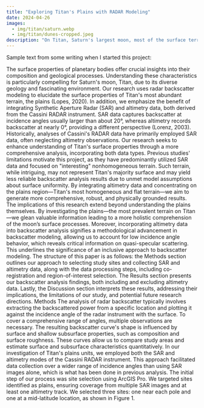 ```yaml
---
title: "Exploring Titan's Plains with RADAR Modeling"
date: 2024-04-26
images:
  - img/titan/saturn.webp
  - img/titan/dunes-cropped.jpeg
description: "On Titan, Saturn's largest moon, most of the surface terrain is plains. Although plains are so prevelant on Titan, we have a poor understanding of their basic properties. The science questions we are asking are relatively basic! What is the ground made of? How are the plains formed? In this paper, I made a robust estimate of the surface composition of Titan's plains using RADAR modeling techniques with data collected by the Cassini satellite."
---
```


Sample text from some writing when I started this project:

The surface properties of planetary bodies offer crucial insights into their composition and geological processes. Understanding these characteristics is particularly compelling for Saturn's moon, Titan, due to its diverse geology and fascinating environment. Our research uses radar backscatter modeling to elucidate the surface properties of Titan's most abundant terrain, the plains (Lopes, 2020). In addition, we emphasize the benefit of integrating Synthetic Aperture Radar (SAR) and altimetry data, both derived from the Cassini RADAR instrument. SAR data captures backscatter at incidence angles usually larger than about 20°, whereas altimetry records backscatter at nearly 0°, providing a different perspective (Lorenz, 2003). Historically, analyses of Cassini's RADAR data have primarily employed SAR data, often neglecting altimetry observations. Our research seeks to enhance understanding of Titan's surface properties through a more comprehensive analysis, incorporating both data types.
Previous studies' limitations motivate this project, as they have predominantly utilized SAR data and focused on "interesting" nonhomogeneous terrain. Such terrain, while intriguing, may not represent Titan's majority surface and may yield less reliable backscatter analysis results due to unmet model assumptions about surface uniformity. By integrating altimetry data and concentrating on the plains region—Titan's most homogeneous and flat terrain—we aim to generate more comprehensive, robust, and physically grounded results.
The implications of this research extend beyond understanding the plains themselves. By investigating the plains—the most prevalent terrain on Titan—we glean valuable information leading to a more holistic comprehension of the moon’s surface processes. Moreover, incorporating altimetry data into backscatter analysis signifies a methodological advancement in backscatter modeling, allowing us to account for low incidence angle behavior, which reveals critical information on quasi-specular scattering. This underlines the significance of an inclusive approach to backscatter modeling.
The structure of this paper is as follows: the Methods section outlines our approach to selecting study sites and collecting SAR and altimetry data, along with the data processing steps, including co-registration and region-of-interest selection. The Results section presents our backscatter analysis findings, both including and excluding altimetry data. Lastly, the Discussion section interprets these results, addressing their implications, the limitations of our study, and potential future research directions.
Methods 
The analysis of radar backscatter typically involves extracting the backscattered power from a specific location and plotting it against the incidence angle of the radar instrument with the surface. To cover a comprehensive range of angles, multiple observations are necessary. The resulting backscatter curve's shape is influenced by surface and shallow subsurface properties, such as composition and surface roughness. These curves allow us to compare study areas and estimate surface and subsurface characteristics quantitatively. In our investigation of Titan's plains units, we employed both the SAR and altimetry modes of the Cassini RADAR instrument. This approach facilitated data collection over a wider range of incidence angles than using SAR images alone, which is what has been done in previous analysis.
The initial step of our process was site selection using ArcGIS Pro. We targeted sites identified as plains, ensuring coverage from multiple SAR images and at least one altimetry track. We selected three sites: one near each pole and one at a mid-latitude location, as shown in Figure 1.

